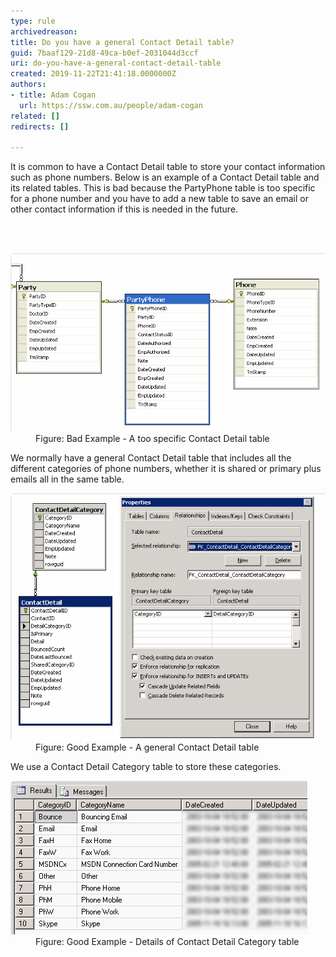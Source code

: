 ```yaml
---
type: rule
archivedreason: 
title: Do you have a general Contact Detail table?
guid: 7baaf129-21d8-49ca-b0ef-2031044d3ccf
uri: do-you-have-a-general-contact-detail-table
created: 2019-11-22T21:41:18.0000000Z
authors:
- title: Adam Cogan
  url: https://ssw.com.au/people/adam-cogan
related: []
redirects: []

---
```



<p class="ssw15-rteElement-P">It is common to have a Contact Detail table to store your contact information such as phone numbers. Below is an example of a Contact Detail table and its related tables. This is bad because the PartyPhone table is too specific for a phone number and you have to add a new table to save an email or other contact information if this is needed in the future.​<br></p>
<br><excerpt class='endintro'></excerpt><br>
<dl class="badImage"><dt>​<img src="ContactDetailTable_bad.png" alt="ContactDetailTable_bad.png" /></dt><dd>Figure: Bad Example - A too specific Contact Detail table</dd></dl><p>We normally have a general Contact Detail table that includes all the different categories of phone numbers, whether it is shared or primary plus emails all in the same table.<br></p><dl class="goodImage"><dt><img src="ContactDetailTable_good.png" alt="ContactDetailTable_good.png" /></dt><dd>Figure: Good Example - A general Contact Detail table</dd></dl><p>We use a Contact Detail Category table to store these categories.<br></p><dl class="goodImage"><dt><img src="ContactDetailCategoryTable.png" alt="ContactDetailCategoryTable.png" />​<br></dt><dd>Figure: Good Example - Details of Contact Detail Category table<span style="color:#444444;">​</span></dd></dl>


